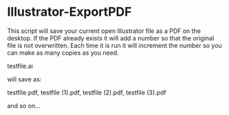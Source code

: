 # Illustrator-ExportPDF
This script will save your current open Illustrator file as a PDF on the desktop. 
If the PDF already exists it will add a number so that the original file is not overwritten.
Each time it is run it will increment the number so you can make as many copies as you need.

testfile.ai

will save as:

testfile.pdf, testfile (1).pdf, testfile (2).pdf, testfile (3).pdf

and so on...

